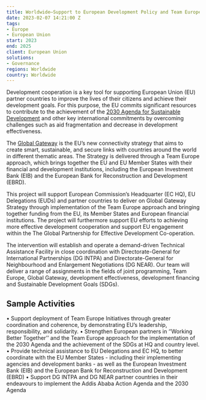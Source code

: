 ```yaml
---
title: Worldwide—Support to European Development Policy and Team Europe
date: 2023-02-07 14:21:00 Z
tags:
- Europe
- European Union
start: 2023
end: 2025
client: European Union
solutions:
- Governance
regions: Worldwide
country: Worldwide
---
```


Development cooperation is a key tool for supporting European Union (EU) partner countries to improve the lives of their citizens and achieve their development goals. For this purpose, the EU commits significant resources to contribute to the achievement of the [2030 Agenda for Sustainable Development](https://sdgs.un.org/2030agenda) and other key international commitments by overcoming challenges such as aid fragmentation and decrease in development effectiveness. 

The [Global Gateway](https://commission.europa.eu/strategy-and-policy/priorities-2019-2024/stronger-europe-world/global-gateway_en) is the EU’s new connectivity strategy that aims to create smart, sustainable, and secure links with countries around the world in different thematic areas. The Strategy is delivered through a Team Europe approach, which brings together the EU and EU Member States with their financial and development institutions, including the European Investment Bank (EIB) and the European Bank for Reconstruction and Development (EBRD).

This project will support European Commission’s Headquarter (EC HQ), EU Delegations (EUDs) and partner countries to deliver on Global Gateway Strategy through implementation of the Team Europe approach and bringing together funding from the EU, its Member States and European financial institutions. The project will furthermore support EU efforts to achieving more effective development cooperation and support EU engagement within the The Global Partnership for Effective Development Co-operation.

The intervention will establish and operate a demand-driven Technical Assistance Facility in close   coordination with Directorate-General for International Partnerships (DG INTPA) and Directorate-General for Neighbourhood and Enlargement Negotiations (DG NEAR). Our team will deliver a range of assignments in the fields of joint programming, Team Europe, Global Gateway, development effectiveness, development financing and Sustainable Development Goals (SDGs).

## Sample Activities

•	Support deployment of Team Europe Initiatives through greater coordination and coherence, by demonstrating EU’s leadership, responsibility, and solidarity. 
•	Strengthen European partners in ‘’Working Better Together’’ and the Team Europe approach for the implementation of the 2030 Agenda and the achievement of the SDGs at HQ and country level.
•	Provide technical assistance to EU Delegations and EC HQ, to better coordinate with the EU Member States - including their implementing agencies and development banks - as well as the European Investment Bank (EIB) and the European Bank for Reconstruction and Development (EBRD)
•	Support DG INTPA and DG NEAR partner countries in their endeavours to implement the Addis Ababa Action Agenda and the 2030 Agenda